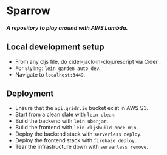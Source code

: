 # Sparrow

##### A repository to play around with AWS Lambda.

## Local development setup
- From any cljs file, do cider-jack-in-clojurescript via Cider .
- For styling: `lein garden auto dev`.
- Navigate to `localhost:3449`.

## Deployment
- Ensure that the `api.gridr.io` bucket exist in AWS S3.
- Start from a clean slate with `lein clean`.
- Build the backend with `lein uberjar`.
- Build the frontend with `lein cljsbuild once min`.
- Deploy the backend stack with `serverless deploy`.
- Deploy the frontend stack with `firebase deploy`.
- Tear the infrastructure down with `serverless remove`.
